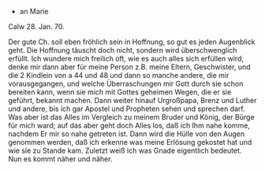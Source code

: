 + an Marie

 Calw 28. Jan. 70.

Der gute Ch. soll eben fröhlich sein in Hoffnung, so gut es jeden Augenblick geht. Die Hoffnung täuscht doch nicht, sondern wird überschwenglich erfüllt. Ich wundere mich freilich oft, wie es auch alles sich erfüllen wird, denke mir dann aber für meine Person z.B. meine Eltern, Geschwister, und die 2 Kindlein von a 44 und 48 und dann so manche andere, die mir vorausgegangen, und welche Überraschungen mir Gott durch sie schon bereiten kann, wenn sie mich mit Gottes geheimen Wegen, die er sie geführt, bekannt machen. Dann weiter hinauf Urgroßpapa, Brenz und Luther und andere, bis ich gar Apostel und Propheten sehen und sprechen darf. Was aber ist das Alles im Vergleich zu meinem Bruder und König, der Bürge für mich ward; auf das aber geht doch Alles los, daß ich Ihm nahe komme, nachdem Er mir so nahe getreten ist. Dann wird die Hülle von den Augen genommen werden, daß ich erkenne was meine Erlösung gekostet hat und wie sie zu Stande kam. Zuletzt weiß ich was Gnade eigentlich bedeutet. Nun es kommt näher und näher. 
